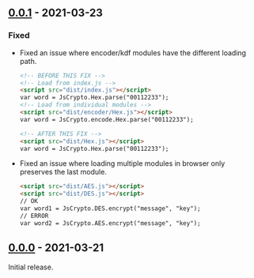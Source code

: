 ## [0.0.1] - 2021-03-23
### Fixed
- Fixed an issue where encoder/kdf modules have the different loading path.  
  ```html
  <!-- BEFORE THIS FIX -->
  <!-- Load from index.js -->
  <script src="dist/index.js"></script>
  var word = JsCrypto.Hex.parse("00112233");
  <!-- Load from individual modules -->
  <script src="dist/encoder/Hex.js"></script>
  var word = JsCrypto.encode.Hex.parse("00112233");
  
  <!-- AFTER THIS FIX -->
  <script src="dist/Hex.js"></script>
  var word = JsCrypto.Hex.parse("00112233");
  ```
- Fixed an issue where loading multiple modules in browser only preserves the last module.
   ```html
  <script src="dist/AES.js"></script>
  <script src="dist/DES.js"></script>
  // OK
  var word1 = JsCrypto.DES.encrypt("message", "key");
  // ERROR
  var word2 = JsCrypto.AES.encrypt("message", "key");
   ```

## [0.0.0] - 2021-03-21
Initial release.

<!-- [Unreleased]: https://github.com/Hinaser/jscrypto/compare/v0.0.1...v0.0.2 -->
[0.0.1]: https://github.com/Hinaser/jscrypto/releases/tag/v0.0.1
[0.0.0]: https://github.com/Hinaser/jscrypto/releases/tag/v0.0.0